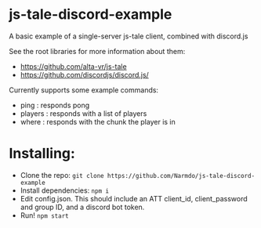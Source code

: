 # js-tale-discord-example

A basic example of a single-server js-tale client, combined with discord.js

See the root libraries for more information about them:
- https://github.com/alta-vr/js-tale
- https://github.com/discordjs/discord.js/

Currently supports some example commands:
- ping : responds pong
- players : responds with a list of players
- where <player> : responds with the chunk the player is in 

# Installing:
- Clone the repo: `git clone https://github.com/Narmdo/js-tale-discord-example`
- Install dependencies: `npm i`
- Edit config.json. This should include an ATT client_id, client_password and group ID, and a discord bot token.
- Run! `npm start` 

